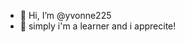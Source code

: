 - 👋 Hi, I’m @yvonne225
- 👀 simply i'm a learner and i apprecite!

<!---
yvonne225/yvonne225 is a ✨ special ✨ repository because its `README.md` (this file) appears on your GitHub profile.
You can click the Preview link to take a look at your changes.
--->
